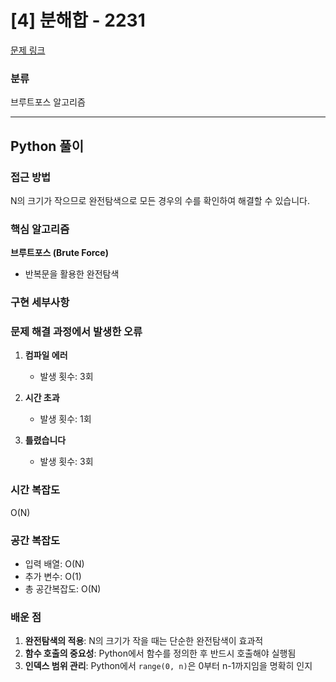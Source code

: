 # [4] 분해합 - 2231

[문제 링크](https://www.acmicpc.net/problem/2231)

### 분류

브루트포스 알고리즘

---

## Python 풀이

### 접근 방법

N의 크기가 작으므로 완전탐색으로 모든 경우의 수를 확인하여 해결할 수 있습니다.

### 핵심 알고리즘

**브루트포스 (Brute Force)**
- 반복문을 활용한 완전탐색

### 구현 세부사항




### 문제 해결 과정에서 발생한 오류

1. **컴파일 에러**
   - 발생 횟수: 3회

2. **시간 초과**
   - 발생 횟수: 1회

3. **틀렸습니다**
   - 발생 횟수: 3회


### 시간 복잡도

O(N)

### 공간 복잡도

- 입력 배열: O(N)
- 추가 변수: O(1)
- 총 공간복잡도: O(N)

### 배운 점

1. **완전탐색의 적용**: N의 크기가 작을 때는 단순한 완전탐색이 효과적
2. **함수 호출의 중요성**: Python에서 함수를 정의한 후 반드시 호출해야 실행됨
3. **인덱스 범위 관리**: Python에서 `range(0, n)`은 0부터 n-1까지임을 명확히 인지
